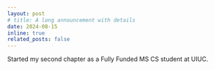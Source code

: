 ```yaml
---
layout: post
# title: A long announcement with details
date: 2024-08-15
inline: true
related_posts: false
---
```


Started my second chapter as a Fully Funded MS CS student at UIUC.
